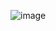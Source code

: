 ![image](https://github.com/RobinsonConstantino/dio-lab-open-source/assets/104534259/7b483edc-088a-42cd-b905-16f645ea2919)
